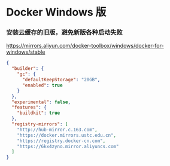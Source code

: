 # Docker Windows 版

### 安装云缓存的旧版，避免新版各种启动失败
https://mirrors.aliyun.com/docker-toolbox/windows/docker-for-windows/stable

```json
{
  "builder": {
    "gc": {
      "defaultKeepStorage": "20GB",
      "enabled": true
    }
  },
  "experimental": false,
  "features": {
    "buildkit": true
  },
  "registry-mirrors": [
    "http://hub-mirror.c.163.com",
    "https://docker.mirrors.ustc.edu.cn",
    "https://registry.docker-cn.com",
    "https://6kx4zyno.mirror.aliyuncs.com"
  ]
}
```
